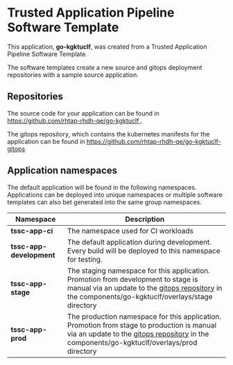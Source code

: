 # Trusted Application Pipeline Software Template

This application, **go-kgktuclf**, was created from a Trusted Application Pipeline Software Template.

The software templates create a new source and gitops deployment repositories with a sample source application. 

## Repositories

The source code for your application can be found in [https://github.com/rhtap-rhdh-qe/go-kgktuclf ](https://github.com/rhtap-rhdh-qe/go-kgktuclf ).
 
The gitops repository, which contains the kubernetes manifests for the application can be found in 
[https://github.com/rhtap-rhdh-qe/go-kgktuclf-gitops ](https://github.com/rhtap-rhdh-qe/go-kgktuclf-gitops ) 

## Application namespaces 

The default application will be found in the following namespaces. Applications can be deployed into unique namespaces or multiple software templates can also bet generated into the same group namespaces.  

|  Namespace   |  Description   |  
| -------- | -------- |
| **tssc-app-ci** | The namespace used for CI workloads |
| **tssc-app-development** | The default application during development. Every build will be deployed to this namespace for testing. |
| **tssc-app-stage** | The staging namespace for this application. Promotion from development to stage is manual via an update to the [gitops repository](https://github.com/rhtap-rhdh-qe/go-kgktuclf-gitops ) in the components/go-kgktuclf/overlays/stage directory |
| **tssc-app-prod** | The production namespace for this application. Promotion from stage to production is manual via an update to the [gitops repository](https://github.com/rhtap-rhdh-qe/go-kgktuclf-gitops ) in the components/go-kgktuclf/overlays/prod directory |